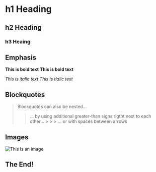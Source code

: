 # h1 Heading
## h2 Heading
### h3 Heaing

## Emphasis
**This is bold text**
__This is bold text__

*This is italic text*
_This is tialic text_

## Blockquotes

> Blockquotes can also be nested...
  >> ... by using additional greater-than signs rigtht next to each other...
    > > > ... or with spaces between arrows

## Images  
![This is an image](https://myoctocat.com/assets/images/base-octocat.svg)
## The End!
